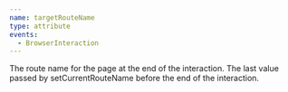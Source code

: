 ```yaml
---
name: targetRouteName
type: attribute
events:
  - BrowserInteraction
---
```


The route name for the page at the end of the interaction. The last value passed by setCurrentRouteName before the end of the interaction.